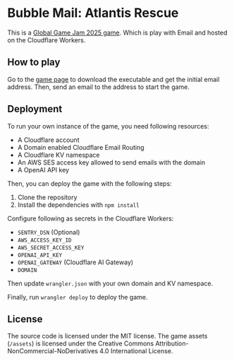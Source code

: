 # Bubble Mail: Atlantis Rescue

This is a [Global Game Jam 2025 game](https://globalgamejam.org/games/2025/call-depth-1). Which is play with Email and hosted on the Cloudflare Workers.

## How to play

Go to the [game page](https://globalgamejam.org/games/2025/call-depth-1) to download the executable and get the initial email address. Then, send an email to the address to start the game.

## Deployment

To run your own instance of the game, you need following resources:

- A Cloudflare account
- A Domain enabled Cloudflare Email Routing
- A Cloudflare KV namespace
- An AWS SES access key allowed to send emails with the domain
- A OpenAI API key

Then, you can deploy the game with the following steps:

1. Clone the repository
2. Install the dependencies with `npm install`

Configure following as secrets in the Cloudflare Workers:

- `SENTRY_DSN` (Optional)
- `AWS_ACCESS_KEY_ID`
- `AWS_SECRET_ACCESS_KEY`
- `OPENAI_API_KEY`
- `OPENAI_GATEWAY` (Cloudflare AI Gateway)
- `DOMAIN`

Then update `wrangler.json` with your own domain and KV namespace.

Finally, run `wrangler deploy` to deploy the game.

## License

The source code is licensed under the MIT license. The game assets (`/assets`) is licensed under the Creative Commons Attribution-NonCommercial-NoDerivatives 4.0 International License.
